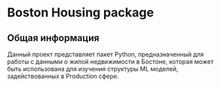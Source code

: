 # Boston Housing package

## Общая информация

Данный проект представляет пакет Python, предназначенный для работы с данными о жилой недвижимости в Бостоне, которая может быть использована для изучения структуры ML моделей, задействованных в Production сфере.

